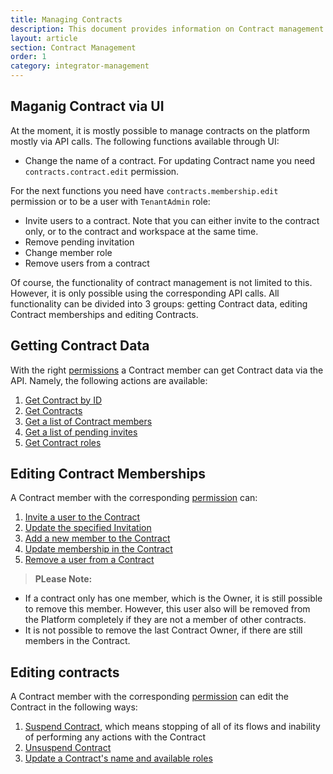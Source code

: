 ```yaml
---
title: Managing Contracts
description: This document provides information on Contract management.
layout: article
section: Contract Management
order: 1
category: integrator-management
---
```


## Maganig Contract via UI

At the moment, it is mostly possible to manage contracts on the platform mostly via API calls. The following functions available through UI:

*  Change the name of a contract. For updating Contract name you need `contracts.contract.edit` permission.

For the next functions you need have `contracts.membership.edit` permission or to be a user with `TenantAdmin` role:

* Invite users to a contract. Note that you can either invite to the contract only, or to the contract and workspace at the same time.
* Remove pending invitation
* Change member role
* Remove users from a contract

Of course, the functionality of contract management is not limited to this. However, it is only possible using the corresponding API calls. All functionality can be divided into 3 groups: getting Contract data, editing Contract memberships and editing Contracts.

## Getting Contract Data

With the right [permissions](/guides/managing-user-roles-in-a-tenant)
a Contract member can get Contract data via the API. Namely, the following actions are available:

1. [Get Contract by ID]({{site.data.tenant.apiDocsUri}}/v2#/contracts/get_contracts__contract_id_)
2. [Get Contracts]({{site.data.tenant.apiDocsUri}}/v2#/contracts/get_contracts)
3. [Get a list of Contract members]({{site.data.tenant.apiDocsUri}}/v2#/contracts/get_contracts__contract_id__members)
4. [Get a list of pending invites]({{site.data.tenant.apiDocsUri}}/v2#/contracts/get_contracts__contract_id__invites)
5. [Get Contract roles]({{site.data.tenant.apiDocsUri}}/v2#/contracts/get_contracts__contract_id__roles)

## Editing Contract Memberships

A Contract member with the corresponding [permission](/guides/managing-user-roles-in-a-tenant) can:

1. [Invite a user to the Contract]({{site.data.tenant.apiDocsUri}}/v2#/contracts/post_contracts__contract_id__invites)
2. [Update the specified Invitation]({{site.data.tenant.apiDocsUri}}/v2#/contracts/patch_contracts__contract_id__invites__invite_id_)
3. [Add a new member to the Contract]({{site.data.tenant.apiDocsUri}}/v2#/contracts/post_contracts__contract_id__members)
4. [Update membership in the Contract]({{site.data.tenant.apiDocsUri}}/v2#/contracts/patch_contracts__contract_id__members__user_id_)
5. [Remove a user from a Contract]({{site.data.tenant.apiDocsUri}}/v2#/contracts/delete_contracts__contract_id__invites__invite_id_)

>**PLease Note:**
- If a contract only has one member, which is the Owner, it is still possible to remove this member. However, this user also will be removed from the Platform completely if they are not a member of other contracts.
- It is not possible to remove the last Contract Owner, if there are still members in the Contract.

## Editing contracts

A Contract member with the corresponding [permission](/guides/managing-user-roles-in-a-tenant) can edit the Contract in the following ways:

1. [Suspend Contract]({{site.data.tenant.apiDocsUri}}/v2#/contracts/post_contracts__contract_id__suspend), which means stopping of all of its flows and inability of performing any actions with the Contract
2. [Unsuspend Contract]({{site.data.tenant.apiDocsUri}}/v2#/contracts/post_contracts__contract_id__unsuspend)
3. [Update a Contract's name and available roles]({{site.data.tenant.apiDocsUri}}/v2#/contracts/patch_contracts__contract_id_)
